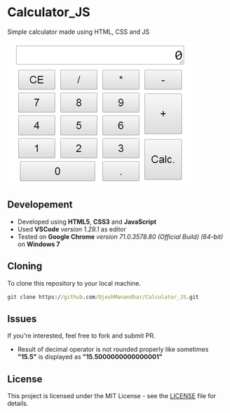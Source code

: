 # Calculator_JS
Simple calculator made using HTML, CSS and JS

![Screenshot](screenshot.PNG)

## Developement
+ Developed using **HTML5**, **CSS3** and **JavaScript**
+ Used **VSCode** *version 1.29.1* as editor
+ Tested on **Google Chrome** *version 71.0.3578.80 (Official Build) (64-bit)* on **Windows 7**

## Cloning
To clone this repository to your local machine.
```cmd
git clone https://github.com/OjeshManandhar/Calculator_JS.git
```

## Issues
If you're interested, feel free to fork and submit PR.
- Result of decimal operator is not rounded properly like sometimes **"15.5"** is displayed as **"15.5000000000000001"**

## License
This project is licensed under the MIT License - see the [LICENSE](LICENSE) file for details.
